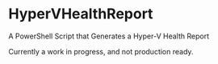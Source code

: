 # HyperVHealthReport
A PowerShell Script that Generates a Hyper-V Health Report

Currently a work in progress, and not production ready.
